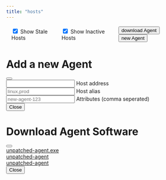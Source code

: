 ```yaml
---
title: "hosts"
---
```

<div class="container mt-1" style="padding-left:1em;padding-right:1em;padding-top:0.25em;padding-bottom:0.25em;display:flex;justify-content: space-between;">
    <div style="display:flex;align-items: center;">
        <div class="form-check form-switch">
            <input class="form-check-input" type="checkbox" role="switch" id="staleHosts1" checked>
            <label class="form-check-label" for="staleHosts1">Show Stale Hosts</label>
        </div>
        <div class="form-check form-switch ms-4">
            <input class="form-check-input" type="checkbox" role="switch" id="inactiveHosts1" checked>
            <label class="form-check-label" for="inactiveHosts1">Show Inactive Hosts</label>
        </div>
    </div>
    <div>
    <button type="button" class="btn btn-outline-primary" data-bs-toggle="modal" data-bs-target="#staticDownload"><i class="bi bi-download"></i> download Agent</button>
    <button type="button" class="btn btn-outline-primary" data-bs-toggle="modal" data-bs-target="#staticBackdrop" onClick="initAgent()"><i class="bi bi-plus-circle"></i> new Agent</button>
    </div>
</div>
<div class="container mt-4 mb-4" id="all"></div>
<div class="modal fade" id="staticBackdrop" data-bs-backdrop="static" data-bs-keyboard="false" tabindex="-1" aria-labelledby="staticBackdropLabel" aria-hidden="true">
    <div class="modal-dialog modal-dialog-centered modal-lg">
        <div class="modal-content">
        <div class="modal-header">
            <h1 class="modal-title fs-5" id="staticBackdropLabel">Add a new Agent</h1>
            <button type="button" class="btn-close" data-bs-dismiss="modal" aria-label="Close" onClick="location.reload()"></button>
        </div>
        <div class="modal-body">
            <div class="form-outline mb-2">
                <input type="text" id="hostAddr1" class="form-control" name="hostAddr1" required/>
                <label class="form-label" for="hostAddr1">Host address 
                <a href="#" data-bs-toggle="tooltip" title="Can be URL like localhost:3000 or IP like 127.0.0.1:3000 or IPv6 like [::1]:3000">
                <i class="bi bi-info-circle"></i>
                </a>
            </label>
            </div>
            <div class="form-outline mb-2">
                <input type="text" id="hostAlias1" class="form-control" name="hostAlias1" required placeholder="linux,prod"/>
                <label class="form-label" for="hostAlias1">Host alias</label>
            </div>
            <div class="form-outline mb-4">
                <input type="text" id="hostAttr1" class="form-control" name="hostAttr1" required placeholder="new-agent-123"/>
                <label class="form-label" for="hostAttr1">Attributes (comma seperated)</label>
            </div>
            <div class="bg-secondary p-2" style="--bs-bg-opacity: .3;">
            <code id="newAgentScript1"></code>
            </div>
        </div>
        <div class="modal-footer">
            <button type="button" class="btn btn-secondary" data-bs-dismiss="modal" onClick="location.reload()">Close</button>
        </div>
        </div>
    </div>
</div>
<div class="modal fade" id="staticDownload" data-bs-backdrop="static" data-bs-keyboard="false" tabindex="-1" aria-labelledby="staticDownloadLabel" aria-hidden="true">
    <div class="modal-dialog modal-dialog-centered">
        <div class="modal-content">
            <div class="modal-header">
                <h1 class="modal-title fs-5" id="staticDownloadLabel">Download Agent Software</h1>
                <button type="button" class="btn-close" data-bs-dismiss="modal" aria-label="Close"></button>
            </div>
            <div class="modal-body">
                <div class="mb-2">
                    <a href="#"><i class="bi bi-windows me-2"></i>unpatched-agent.exe</a>
                </div>
                <div class="mb-2">
                    <a href="#"><i class="bi bi-apple me-2"></i>unpatched-agent</a>
                </div>
                <div class="mb-2">
                    <a href="#"><i class="bi bi-filetype-sh me-2"></i>unpatched-agent</a>
                </div>
            </div>
            <div class="modal-footer">
                <button type="button" class="btn btn-secondary" data-bs-dismiss="modal">Close</button>
            </div>
        </div>
    </div>
</div>
<script>
function parse_time(inp) {
    const i = inp / 1000
    const hours = Math.floor(i / 3600);
    let minutes = Math.floor((i % 3600) / 60);
    minutes = minutes < 10 ? '0' + minutes : minutes;
    let seconds = Math.floor((i % 3600) % 60);
    seconds = seconds < 10 ? '0' + seconds : seconds;
    const readable_time = /*html*/`${hours}:${minutes}:${seconds}`;
    return { hours, minutes, seconds, readable_time };
}
function online(last_checkin){
    const utcDBDate = new Date(last_checkin);
    const now = new Date(Date.now());
    const elapsed_int = now - utcDBDate;
    const parsed_time = parse_time(elapsed_int);
    return { utcDBDate, parsed_time };
}
async function initAgent(){
    let res = await fetch(`/api/v1/hosts/new`, {method: "POST"});
    if (!res.ok) {
        let error = await res.text();
        throw new Error(error);
    }
    res = await res.json();
    console.log(res);
    let dat = document.getElementById("hostAttr1");
    let dad = document.getElementById("hostAddr1");
    let dal = document.getElementById("hostAlias1");
    let nas = document.getElementById("newAgentScript1");
    dad.placeholder = `${window.location.host}`;
    dad.addEventListener("keyup", () => {
        nas.innerText = `unpatched-agent --alias ${dal.value || dal.placeholder} --attributes ${dat.value || dat.placeholder} --id ${res.id} --server ${dad.value || dad.placeholder}`;
     });
    dat.addEventListener("keyup", () => {
        nas.innerText = `unpatched-agent --alias ${dal.value || dal.placeholder} --attributes ${dat.value || dat.placeholder} --id ${res.id} --server ${dad.value || dad.placeholder}`;
     });
     dal.addEventListener("keyup", () => {
        nas.innerText = `unpatched-agent --alias ${dal.value || dal.placeholder} --attributes ${dat.value || dat.placeholder} --id ${res.id} --server ${dad.value || dad.placeholder}`;
     });
    nas.innerText = `unpatched-agent --alias ${dal.placeholder} --attributes ${dat.placeholder} --id ${res.id} --server ${window.location.host}`;
}
async function init(){
    let agents = await fetch('/api/v1/hosts').then(r=>r.json());
    if (agents.error == "Invalid token") { window.location.href = "/login" }
    console.log(agents);
    let s = /*html*/`<div class="row row-cols-1 row-cols-sm-2 row-cols-md-3 g-4">`;
    for(agent of agents){
        const time = online(agent.last_checkin);
        let atts="";
        for(attr of agent.attributes){
            atts+=/*html*/`<span class="badge rounded-pill text-bg-secondary me-1 ms-1">${attr}</span>`;
        }
        s += /*html*/`
        <div class="col row-flex" id="${agent.id}">
        <div class="card w-100">
        <div class="card-header" style="display: flex;justify-content: space-between;">
            <div>${agent.alias || `Pending invite` }${!agent.active ? `<span class="fst-italic"> (deactivated)</span>`:``}</div>
            <div>
                <button class="btn btn-sm ${agent.active && agent.last_checkin ? (time.parsed_time.hours > 1 ? `btn-warning`:`btn-success`):`btn-secondary`} ${!agent.last_checkin ? `opacity-0 pe-none`: ``}" onclick="${agent.active ? `deactivateHost(event)`:`activateHost(event)`}"><i class="bi bi-activity"></i></button>
                <button class="btn btn-sm btn-outline-danger" onclick="deleteHost(event)"><i class="bi bi-trash"></i></button>
            </div>
        </div>
        <div class="card-body">
            <div class="card-text">Key: ${agent.id}</div>
            <div class="card-text">Last check-in: ${ agent.last_checkin ? `<abbr title="${time.utcDBDate}">${time.parsed_time.readable_time}</abbr> ago` : `Never` }</div>
            <div class="card-text">${atts || `No labels set`}</div>
        </div>
        <div class="card-body" style="display: flex;justify-content: space-around;">
            <a class="icon-link icon-link-hover link-secondary ${agent.last_checkin ? ``:`opacity-0 pe-none`}" href="#">Run Script <i class="bi bi-clipboard2-plus"></i></a>
            <a class="icon-link icon-link-hover link-secondary ${agent.last_checkin ? ``:`opacity-0 pe-none`}" href="#" data-bs-toggle="modal" data-bs-target="#staticBackdrop2">Show Executions <i class="bi bi-search"></i></a>
        </div>
        </div>
        <div class="modal fade" id="staticBackdrop2" data-bs-backdrop="static" data-bs-keyboard="false" tabindex="-1" aria-labelledby="staticBackdropLabel2" aria-hidden="true">
        <div class="modal-dialog modal-dialog-centered">
            <div class="modal-content">
            <div class="modal-header">
                <h1 class="modal-title fs-5" id="staticBackdropLabel2">Executions for Agent ${agent.alias}</h1>
                <button type="button" class="btn-close" data-bs-dismiss="modal" aria-label="Close"></button>
            </div>
            <div class="modal-body">
                Implement this
            </div>
            <div class="modal-footer">
                <button type="button" class="btn btn-secondary" data-bs-dismiss="modal">Close</button>
                <button type="button" class="btn btn-primary">Understood</button>
            </div>
            </div>
        </div>
        </div></div>`;
    }
    document.querySelector("#all").innerHTML=s;
}
async function deleteHost(evt){
    if(evt) evt.preventDefault();
    let hostId = evt.target.closest(".col").id;
    await fetch(`/api/v1/hosts/${hostId}`, {method: "DELETE"});
    location.reload();
}
async function deactivateHost(evt){
    if(evt) evt.preventDefault();
    let hostId = evt.target.closest(".col").id;
    await fetch(`/api/v1/hosts/${hostId}/deactivate`, {method: "POST"});
    location.reload();
}
async function activateHost(evt){
    if(evt) evt.preventDefault();
    let hostId = evt.target.closest(".col").id;
    await fetch(`/api/v1/hosts/${hostId}/activate`, {method: "POST"});
    location.reload();
}
init()
</script>
<style>
.row-flex {
  display: flex;
  flex-wrap: wrap;
}
</style>
